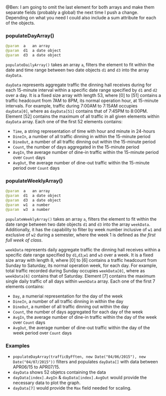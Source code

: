 @Ben: I am going to omit the last element for both arrays and make them separate fields (probably a global) the next time I push a change. Depending on what you need I could also include a sum attribute for each of the objects. 

### populateDayArray()

```java
@param  a   an array
@param  d1  a date object
@param  d3  a date object
```

`populateDailyArray()` takes an array `a`, filters the element to fit within the date and time range between two date objects `d1` and `d3` into the array `dayData`. 

`dayData` represents aggregate traffic the dinning hall receives during for each 15-minute interval within a specific date range specified by `d1` and `d2` over a day. It is a fixed size array with length 53, where [0] to [51] contains a traffic headcount from 7AM to 8PM, its normal operation hour, at 15-minute intervals. For example, traffic during 7:00AM to 7:15AM occupies `dayData[0]`, where as `dayData[51]` contains that of 7:45PM to 8:00PM. Element [52] contains the maximum of all traffic in all given elements within `dayData` array. Each one of the first 52 elements contains:
- `Time`, a string representation of time with hour and minute in 24-hours
- `DineIn`, a number of all traffic dinning in within the 15-minute period
- `DineOut`, a number of all traffic dinning out within the 15-minute period
- `Count`, the number of days aggregated in the 15-minute period
- `AvgIn`, the average number of dine-in traffic within the 15-minute period over `Count` days
- `AvgOut`, the average number of dine-out traffic within the 15-minute period over `Count` days



### populateWeeklyArray()

```java
@param  a   an array 
@param  d1  a date object
@param  d3  a date object
@param  w1  a number
@param  w3  a number
```

`populateWeeklyArray()` takes an array `a`, filters the element to fit within the date range between two date objects `d1` and `d3` into the array `weekData`. Additionally, it has the capability to fliter by week number inclusive of `w1` and exclusive of `w2` during a semester, where the week 1 is defined as *the first full week of class*.

`weekData` represents daily aggregate traffic the dinning hall receives within a specific date range specified by `d1`,`d3`,`w1` and `w3` over a week. It is a fixed size array with length 8, where [0] to [6] contains a traffic headcount from Sunday to Saturday, its normal operation week, for each day. For example, total traffic recorded during Sunday occupies `weekData[0]`, where as `weekData[6]` contains that of Saturday. Element [7] contains the maximum single daily traffic of all days within `weekData` array. Each one of the first 7 elements contains:
- `Day`, a numerial representation for the day of the week
- `DineIn`, a number of all traffic dinning in within the day
- `DineOut`, a number of all traffic dinning out within the day
- `Count`, the number of days aggregated for each day of the week
- `AvgIn`, the average number of dine-in traffic within the day of the week over `Count` days
- `AvgOut`, the average number of dine-out traffic within the day of the week period over `Count` days



### Examples

- `populateDayArray(trafficByFften, new Date("04/06/2015"), new Date("04/07/2015"))` filters and populates `dayData[]` with data between APR06/15 to APR07/15.
- `dayData` shows 52 objetcs containing the data
- `dayData[index].AvgIn` & `dayData[index].AvgOut` would provide the necessary data to plot the graph.
- `dayData[7]` would provide the `Max` field needed for scaling. 





